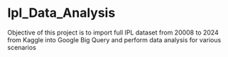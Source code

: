 # Ipl_Data_Analysis

Objective of this project is to import full IPL dataset from 20008 to 2024 from Kaggle into Google Big Query and perform data analysis for various scenarios
